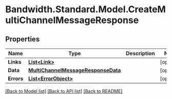 # Bandwidth.Standard.Model.CreateMultiChannelMessageResponse

## Properties

Name | Type | Description | Notes
------------ | ------------- | ------------- | -------------
**Links** | [**List&lt;Link&gt;**](Link.md) |  | [optional] 
**Data** | [**MultiChannelMessageResponseData**](MultiChannelMessageResponseData.md) |  | [optional] 
**Errors** | [**List&lt;ErrorObject&gt;**](ErrorObject.md) |  | [optional] 

[[Back to Model list]](../README.md#documentation-for-models) [[Back to API list]](../README.md#documentation-for-api-endpoints) [[Back to README]](../README.md)

